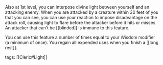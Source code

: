 Also at 1st level, you can interpose divine light between yourself and an attacking enemy. When you are attacked by a creature within 30 feet of you that you can see, you can use your reaction to impose disadvantage on the attack roll, causing light to flare before the attacker before it hits or misses. An attacker that can't be [[blinded]] is immune to this feature.

You can use this feature a number of times equal to your Wisdom modifier (a minimum of once). You regain all expended uses when you finish a [[long rest]].

tags: [[Cleric#Light]]